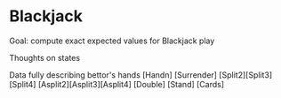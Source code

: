 # Blackjack
Goal: compute exact expected values for Blackjack play

Thoughts on states

Data fully describing bettor's hands
    [Handn]
    [Surrender]
    [Split2][Split3][Split4]
    [Asplit2][Asplit3][Asplit4]
    [Double]
    [Stand]
    [Cards]

